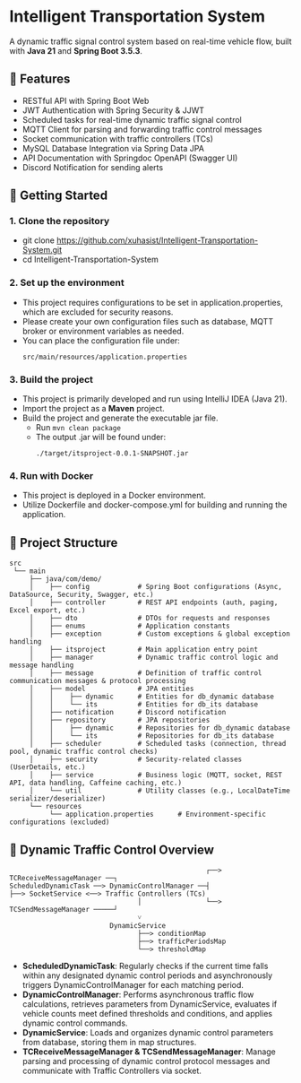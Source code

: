 # Intelligent Transportation System
A dynamic traffic signal control system based on real-time vehicle flow, built with **Java 21** and **Spring Boot 3.5.3**.


## 🧩 Features
- RESTful API with Spring Boot Web
- JWT Authentication with Spring Security & JJWT
- Scheduled tasks for real-time dynamic traffic signal control
- MQTT Client for parsing and forwarding traffic control messages
- Socket communication with traffic controllers (TCs)
- MySQL Database Integration via Spring Data JPA
- API Documentation with Springdoc OpenAPI (Swagger UI)
- Discord Notification for sending alerts


## 🚀 Getting Started

### 1. Clone the repository
- git clone https://github.com/xuhasist/Intelligent-Transportation-System.git
- cd Intelligent-Transportation-System

### 2. Set up the environment
- This project requires configurations to be set in application.properties, which are excluded for security reasons.
- Please create your own configuration files such as database, MQTT broker or environment variables as needed.
- You can place the configuration file under:
  ```
  src/main/resources/application.properties
  ```

### 3. Build the project
- This project is primarily developed and run using IntelliJ IDEA (Java 21).
- Import the project as a **Maven** project.
- Build the project and generate the executable jar file.
  - Run ```mvn clean package```
  - The output .jar will be found under:
    ```
    ./target/itsproject-0.0.1-SNAPSHOT.jar
    ```

### 4. Run with Docker
- This project is deployed in a Docker environment.
- Utilize Dockerfile and docker-compose.yml for building and running the application.


## 📁 Project Structure

```
src
 └── main
     ├── java/com/demo/
     │    ├── config            # Spring Boot configurations (Async, DataSource, Security, Swagger, etc.)
     │    ├── controller        # REST API endpoints (auth, paging, Excel export, etc.)
     │    ├── dto               # DTOs for requests and responses
     │    ├── enums             # Application constants
     │    ├── exception         # Custom exceptions & global exception handling
     │    ├── itsproject        # Main application entry point
     │    ├── manager           # Dynamic traffic control logic and message handling
     │    ├── message           # Definition of traffic control communication messages & protocol processing
     │    ├── model             # JPA entities
     │    │    ├── dynamic      # Entities for db_dynamic database
     │    │    └── its          # Entities for db_its database
     │    ├── notification      # Discord notification
     │    ├── repository        # JPA repositories
     │    │    ├── dynamic      # Repositories for db_dynamic database
     │    │    └── its          # Repositories for db_its database
     │    ├── scheduler         # Scheduled tasks (connection, thread pool, dynamic traffic control checks)
     │    ├── security          # Security-related classes (UserDetails, etc.) 
     │    ├── service           # Business logic (MQTT, socket, REST API, data handling, Caffeine caching, etc.)
     │    └── util              # Utility classes (e.g., LocalDateTime serializer/deserializer)
     └── resources
          └── application.properties      # Environment-specific configurations (excluded)
```

## 🚦 Dynamic Traffic Control Overview

```
                                                 ┌──> TCReceiveMessageManager ──┐ 
ScheduledDynamicTask ──> DynamicControlManager ──┤                              ├──> SocketService <──> Traffic Controllers (TCs)
                                │                └──> TCSendMessageManager ─────┘ 
                                ˅
                         DynamicService
                                ├──> conditionMap
                                ├──> trafficPeriodsMap
                                └──> thresholdMap
```

- **ScheduledDynamicTask**: Regularly checks if the current time falls within any designated dynamic control periods and asynchronously triggers DynamicControlManager for each matching period.
- **DynamicControlManager**: Performs asynchronous traffic flow calculations, retrieves parameters from DynamicService, evaluates if vehicle counts meet defined thresholds and conditions, and applies dynamic control commands.
- **DynamicService**: Loads and organizes dynamic control parameters from database, storing them in map structures.
- **TCReceiveMessageManager & TCSendMessageManager**: Manage parsing and processing of dynamic control protocol messages and communicate with Traffic Controllers via socket.
